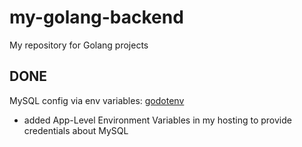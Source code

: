 # my-golang-backend
My repository for Golang projects

## DONE

MySQL config via env variables: [godotenv](https://github.com/joho/godotenv)
- added App-Level Environment Variables in my hosting to provide credentials about MySQL

